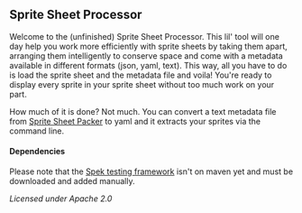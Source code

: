 ## Sprite Sheet Processor

Welcome to the (unfinished) Sprite Sheet Processor. This lil' tool will one day help you work more efficiently with sprite sheets by taking them apart, arranging them intelligently to conserve space and come with a metadata available in different formats (json, yaml, text). This way, all you have to do is load the sprite sheet and the metadata file and voila! You're ready to display every sprite in your sprite sheet without too much work on your part.

How much of it is done? Not much. You can convert a text metadata file from [Sprite Sheet Packer](http://spritesheetpacker.codeplex.com/) to yaml and it extracts your sprites via the command line.

#### Dependencies

Please note that the [Spek testing framework](http://jetbrains.github.io/spek/download.html) isn't on maven yet and must be downloaded and added manually.

*Licensed under Apache 2.0*